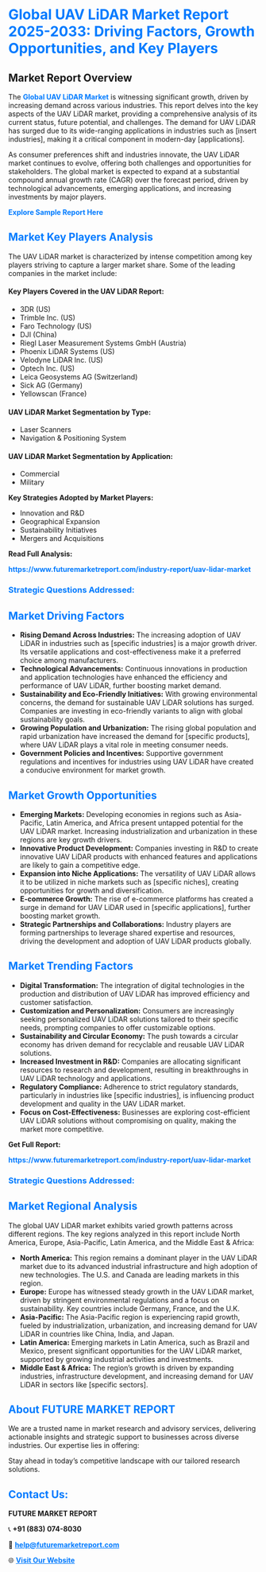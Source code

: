 <h1 style="color: #007BFF;">Global UAV LiDAR Market Report 2025-2033: Driving Factors, Growth Opportunities, and Key Players</h1>

<section id="overview">
<h2>Market Report Overview</h2>
<p>The <a href="https://www.futuremarketreport.com/industry-report/uav-lidar-market" style="color: #007BFF; text-decoration: none;"><strong>Global UAV LiDAR Market</strong></a> is witnessing significant growth, driven by increasing demand across various industries. This report delves into the key aspects of the UAV LiDAR market, providing a comprehensive analysis of its current status, future potential, and challenges. The demand for UAV LiDAR has surged due to its wide-ranging applications in industries such as [insert industries], making it a critical component in modern-day [applications].</p>
<p>As consumer preferences shift and industries innovate, the UAV LiDAR market continues to evolve, offering both challenges and opportunities for stakeholders. The global market is expected to expand at a substantial compound annual growth rate (CAGR) over the forecast period, driven by technological advancements, emerging applications, and increasing investments by major players.</p>
</section>

<section id="overview">
<p><a href="https://www.futuremarketreport.com/request-sample/reportId=115691" style="color: #007BFF; text-decoration: none;"><strong>Explore Sample Report Here</strong></a></p>
</section>

<section id="key-players">
<h2 style="color: #007BFF;">Market Key Players Analysis</h2>
<p>The UAV LiDAR market is characterized by intense competition among key players striving to capture a larger market share. Some of the leading companies in the market include:</p>
<h4>Key Players Covered in the UAV LiDAR Report:</h4>
<ul><li>3DR (US)</li><li>Trimble Inc. (US)</li><li>Faro Technology (US)</li><li>DJI (China)</li><li>Riegl Laser Measurement Systems GmbH (Austria)</li><li>Phoenix LiDAR Systems (US)</li><li>Velodyne LiDAR Inc. (US)</li><li>Optech Inc. (US)</li><li>Leica Geosystems AG (Switzerland)</li><li>Sick AG (Germany)</li><li>Yellowscan (France)</li></ul>
<h4>UAV LiDAR Market Segmentation by Type:</h4>
<ul><li>Laser Scanners</li><li>Navigation &amp; Positioning System</li></ul>

<h4>UAV LiDAR Market Segmentation by Application:</h4>
<ul><li>Commercial</li><li>Military</li></ul>
<p><strong>Key Strategies Adopted by Market Players:</strong></p>
<ul>
<li>Innovation and R&D</li>
<li>Geographical Expansion</li>
<li>Sustainability Initiatives</li>
<li>Mergers and Acquisitions</li>
</ul>
</section>

<section>
<p><strong>Read Full Analysis: </strong></p><a href="https://www.futuremarketreport.com/industry-report/uav-lidar-market" style="color: #007BFF; text-decoration: none;"><strong>https://www.futuremarketreport.com/industry-report/uav-lidar-market</strong></a>
<h3 style="color: #007BFF;">Strategic Questions Addressed:</h3>
</section>

<section id="driving-factors">
<h2 style="color: #007BFF;">Market Driving Factors</h2>
<ul>
<li><strong>Rising Demand Across Industries:</strong> The increasing adoption of UAV LiDAR in industries such as [specific industries] is a major growth driver. Its versatile applications and cost-effectiveness make it a preferred choice among manufacturers.</li>
<li><strong>Technological Advancements:</strong> Continuous innovations in production and application technologies have enhanced the efficiency and performance of UAV LiDAR, further boosting market demand.</li>
<li><strong>Sustainability and Eco-Friendly Initiatives:</strong> With growing environmental concerns, the demand for sustainable UAV LiDAR solutions has surged. Companies are investing in eco-friendly variants to align with global sustainability goals.</li>
<li><strong>Growing Population and Urbanization:</strong> The rising global population and rapid urbanization have increased the demand for [specific products], where UAV LiDAR plays a vital role in meeting consumer needs.</li>
<li><strong>Government Policies and Incentives:</strong> Supportive government regulations and incentives for industries using UAV LiDAR have created a conducive environment for market growth.</li>
</ul>
</section>

<section id="growth-opportunities">
<h2 style="color: #007BFF;">Market Growth Opportunities</h2>
<ul>
<li><strong>Emerging Markets:</strong> Developing economies in regions such as Asia-Pacific, Latin America, and Africa present untapped potential for the UAV LiDAR market. Increasing industrialization and urbanization in these regions are key growth drivers.</li>
<li><strong>Innovative Product Development:</strong> Companies investing in R&D to create innovative UAV LiDAR products with enhanced features and applications are likely to gain a competitive edge.</li>
<li><strong>Expansion into Niche Applications:</strong> The versatility of UAV LiDAR allows it to be utilized in niche markets such as [specific niches], creating opportunities for growth and diversification.</li>
<li><strong>E-commerce Growth:</strong> The rise of e-commerce platforms has created a surge in demand for UAV LiDAR used in [specific applications], further boosting market growth.</li>
<li><strong>Strategic Partnerships and Collaborations:</strong> Industry players are forming partnerships to leverage shared expertise and resources, driving the development and adoption of UAV LiDAR products globally.</li>
</ul>
</section>

<section id="trending-factors">
<h2 style="color: #007BFF;">Market Trending Factors</h2>
<ul>
<li><strong>Digital Transformation:</strong> The integration of digital technologies in the production and distribution of UAV LiDAR has improved efficiency and customer satisfaction.</li>
<li><strong>Customization and Personalization:</strong> Consumers are increasingly seeking personalized UAV LiDAR solutions tailored to their specific needs, prompting companies to offer customizable options.</li>
<li><strong>Sustainability and Circular Economy:</strong> The push towards a circular economy has driven demand for recyclable and reusable UAV LiDAR solutions.</li>
<li><strong>Increased Investment in R&D:</strong> Companies are allocating significant resources to research and development, resulting in breakthroughs in UAV LiDAR technology and applications.</li>
<li><strong>Regulatory Compliance:</strong> Adherence to strict regulatory standards, particularly in industries like [specific industries], is influencing product development and quality in the UAV LiDAR market.</li>
<li><strong>Focus on Cost-Effectiveness:</strong> Businesses are exploring cost-efficient UAV LiDAR solutions without compromising on quality, making the market more competitive.</li>
</ul>
</section>

<section>
<p><strong>Get Full Report: </strong></p><a href="https://www.futuremarketreport.com/industry-report/uav-lidar-market" style="color: #007BFF; text-decoration: none;"><strong>https://www.futuremarketreport.com/industry-report/uav-lidar-market</strong></a>
<h3 style="color: #007BFF;">Strategic Questions Addressed:</h3>
</section>


<section id="regional-analysis">
<h2 style="color: #007BFF;">Market Regional Analysis</h2>
<p>The global UAV LiDAR market exhibits varied growth patterns across different regions. The key regions analyzed in this report include North America, Europe, Asia-Pacific, Latin America, and the Middle East & Africa:</p>
<ul>
<li><strong>North America:</strong> This region remains a dominant player in the UAV LiDAR market due to its advanced industrial infrastructure and high adoption of new technologies. The U.S. and Canada are leading markets in this region.</li>
<li><strong>Europe:</strong> Europe has witnessed steady growth in the UAV LiDAR market, driven by stringent environmental regulations and a focus on sustainability. Key countries include Germany, France, and the U.K.</li>
<li><strong>Asia-Pacific:</strong> The Asia-Pacific region is experiencing rapid growth, fueled by industrialization, urbanization, and increasing demand for UAV LiDAR in countries like China, India, and Japan.</li>
<li><strong>Latin America:</strong> Emerging markets in Latin America, such as Brazil and Mexico, present significant opportunities for the UAV LiDAR market, supported by growing industrial activities and investments.</li>
<li><strong>Middle East & Africa:</strong> The region’s growth is driven by expanding industries, infrastructure development, and increasing demand for UAV LiDAR in sectors like [specific sectors].</li>
</ul>
</section>

<footer>
<h2 style="color: #007BFF;">About FUTURE MARKET REPORT</h2>
<p>We are a trusted name in market research and advisory services, delivering actionable insights and strategic support to businesses across diverse industries. Our expertise lies in offering:</p>

<p>Stay ahead in today’s competitive landscape with our tailored research solutions.</p>

<h2 style="color: #007BFF;">Contact Us:</h2>
<p><strong>FUTURE MARKET REPORT</strong></p>
<p>📞 <strong>+91 (883) 074-8030</strong></p>
<p>📧 <strong><a href="mailto:help@futuremarketreport.com" style="color: #007BFF;">help@futuremarketreport.com</a></strong></p>
<p>🌐 <strong><a href="https://www.futuremarketreport.com/" style="color: #007BFF;">Visit Our Website</a></strong></p>
</footer>